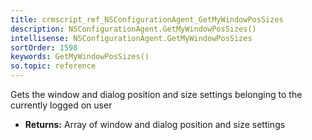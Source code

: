 ```yaml
---
title: crmscript_ref_NSConfigurationAgent_GetMyWindowPosSizes
description: NSConfigurationAgent.GetMyWindowPosSizes()
intellisense: NSConfigurationAgent.GetMyWindowPosSizes
sortOrder: 1598
keywords: GetMyWindowPosSizes()
so.topic: reference
---
```



Gets the window and dialog position and size settings belonging to the currently logged on user



* **Returns:** Array of window and dialog position and size settings


